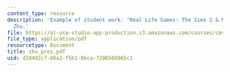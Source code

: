 ```yaml
---
content_type: resource
description: 'Example of student work: "Real Life Games: The Sims 2 & MySims" by Sisi
  Zhu.'
file: https://ol-ocw-studio-app-production.s3.amazonaws.com/courses/cms-600-videogame-theory-and-analysis-fall-2007/d28402c786a2f5b10bca720650d965c1_zhu_pres.pdf
file_type: application/pdf
resourcetype: Document
title: zhu_pres.pdf
uid: d28402c7-86a2-f5b1-0bca-720650d965c1
---
```

